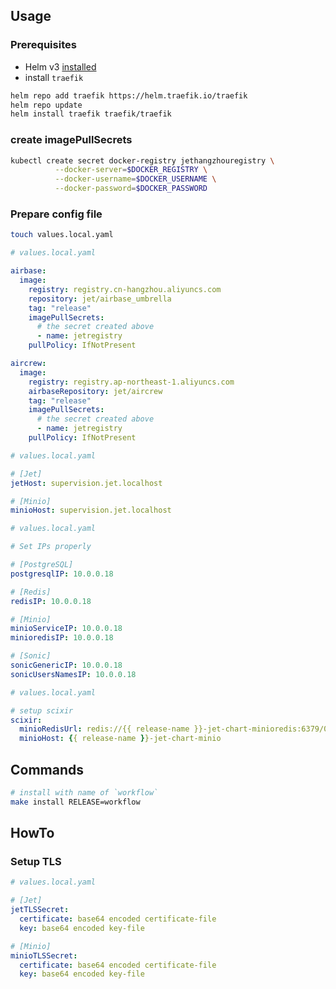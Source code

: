 ## Usage

### Prerequisites
- Helm v3 [installed](https://helm.sh/docs/using_helm/#installing-helm)
- install `traefik`

```bash
helm repo add traefik https://helm.traefik.io/traefik
helm repo update
helm install traefik traefik/traefik
````

### create imagePullSecrets
```bash
kubectl create secret docker-registry jethangzhouregistry \
          --docker-server=$DOCKER_REGISTRY \
          --docker-username=$DOCKER_USERNAME \
          --docker-password=$DOCKER_PASSWORD
```

### Prepare config file
```bash
touch values.local.yaml
```

```yaml
# values.local.yaml

airbase:
  image:
    registry: registry.cn-hangzhou.aliyuncs.com
    repository: jet/airbase_umbrella
    tag: "release"
    imagePullSecrets:
      # the secret created above
      - name: jetregistry
    pullPolicy: IfNotPresent

aircrew:
  image:
    registry: registry.ap-northeast-1.aliyuncs.com
    airbaseRepository: jet/aircrew
    tag: "release"
    imagePullSecrets:
      # the secret created above
      - name: jetregistry
    pullPolicy: IfNotPresent
```

```yaml
# values.local.yaml

# [Jet]
jetHost: supervision.jet.localhost

# [Minio]
minioHost: supervision.jet.localhost
```

```yaml
# values.local.yaml

# Set IPs properly

# [PostgreSQL]
postgresqlIP: 10.0.0.18

# [Redis]
redisIP: 10.0.0.18

# [Minio]
minioServiceIP: 10.0.0.18
minioredisIP: 10.0.0.18

# [Sonic]
sonicGenericIP: 10.0.0.18
sonicUsersNamesIP: 10.0.0.18
```

```yaml
# values.local.yaml

# setup scixir
scixir:
  minioRedisUrl: redis://{{ release-name }}-jet-chart-minioredis:6379/0
  minioHost: {{ release-name }}-jet-chart-minio
```

## Commands
```bash
# install with name of `workflow`
make install RELEASE=workflow
```

## HowTo

### Setup TLS
```yaml
# values.local.yaml

# [Jet]
jetTLSSecret:
  certificate: base64 encoded certificate-file
  key: base64 encoded key-file

# [Minio]
minioTLSSecret:
  certificate: base64 encoded certificate-file
  key: base64 encoded key-file
```
